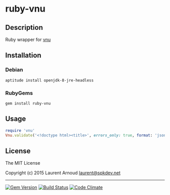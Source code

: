 # ruby-vnu

## Description

Ruby wrapper for [vnu](https://validator.github.io/validator/)

## Installation

### Debian

~~~
aptitude install openjdk-8-jre-headless
~~~

### RubyGems

~~~
gem install ruby-vnu
~~~

## Usage

~~~ ruby
require 'vnu'
Vnu.validate('<!doctype html><title>', errors_only: true, format: 'json')
~~~

## License

The MIT License

Copyright (c) 2015 Laurent Arnoud <laurent@spkdev.net>

---
[![Gem
Version](https://badge.fury.io/rb/ruby-vnu.svg)](https://rubygems.org/gems/ruby-vnu)
[![Build
Status](https://secure.travis-ci.org/spk/ruby-vnu.svg?branch=master)](https://travis-ci.org/spk/ruby-vnu)
[![Code
Climate](http://img.shields.io/codeclimate/github/spk/ruby-vnu.svg)](https://codeclimate.com/github/spk/ruby-vnu)

